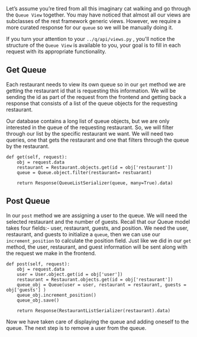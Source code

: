Let’s assume you’re tired from all this imaginary cat walking and go through the `Queue View` together. You may have noticed that almost all our views are subclasses of the rest framework generic views. However, we require a more curated response for our `queue` so we will be manually doing it.  

If you turn your attention to your `../q/api/views.py` , you'll notice the structure of the `Queue View` is available to you, your goal is to fill in each request with its appropriate functionality. 

## Get Queue

Each restaurant needs to view its own queue so in our `get` method we are getting the restaurant id that is requesting this information. We will be sending the id as part of the request from the frontend and getting back a response that consists of a list of the queue objects for the requesting restaurant. 

Our database contains a long list of queue objects, but we are only interested in the queue of the requesting restaurant. So, we will filter through our list by the specific restaurant we want. We will need two queries, one that gets the restaurant and one that filters through the queue by the restaurant.
 
```
def get(self, request):
    obj = request.data
    restaurant = Restaurant.objects.get(id = obj['restaurant'])
    queue = Queue.object.filter(restaurant= restuarant)
        
    return Response(QueueListSerializer(queue, many=True).data)
```

## Post Queue

In our `post` method we are assigning a user to the queue. We will need the selected restaurant and the number of guests. Recall that our Queue model takes four fields:- user, restaurant, guests, and position. We need the user, restaurant, and guests to initialize a `queue`, then we can use our `increment_position` to calculate the position field. 
Just like we did in our `get` method, the user, restaurant, and guest information will be sent along with the request we make in the frontend. 

```
def post(self, request):
    obj = request.data
    user = User.object.get(id = obj['user'])
    restaurant = Restaurant.objects.get(id = obj['restaurant'])
    queue_obj = Queue(user = user, restaurant = restaurant, guests = obj['guests'] )
    queue_obj.increment_position()
    queue_obj.save()
    
    return Response(RestaurantListSerializer(restaurant).data)
```

Now we have taken care of displaying the queue and adding oneself to the queue. The next step is to remove a user from the queue.


